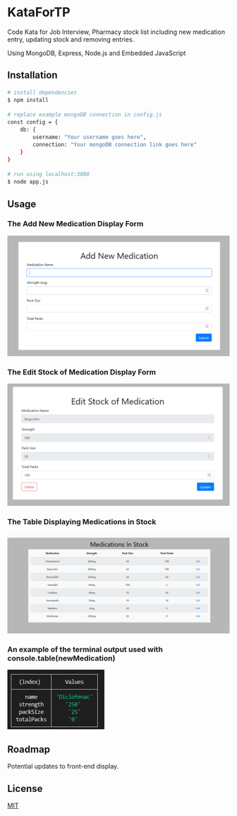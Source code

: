 # KataForTP

Code Kata for Job Interview, Pharmacy stock list including new medication entry, updating stock and removing entries.

Using MongoDB, Express, Node.js and Embedded JavaScript

## Installation

```bash
# install dependencies
$ npm install

# replace example mongoDB connection in config.js
const config = {
    db: {
        username: "Your username goes here",
        connection: "Your mongoDB connection link goes here"
    }
}

# run using localhost:3000
$ node app.js
```

## Usage

### The Add New Medication Display Form

![Alt text](https://github.com/SimbaUni/KataForTP/blob/Screenshots/AddMedicationDisplay.PNG?raw=true)

### The Edit Stock of Medication Display Form

![Alt text](https://github.com/SimbaUni/KataForTP/blob/Screenshots/EditItemDisplay.PNG?raw=true)

### The Table Displaying Medications in Stock

![Alt text](https://github.com/SimbaUni/KataForTP/blob/Screenshots/InStockDisplay.PNG?raw=true)

### An example of the terminal output used with console.table(newMedication)

![Alt text](https://github.com/SimbaUni/KataForTP/blob/ConsoleTable.PNG/ConsoleTable.PNG?raw=true)

## Roadmap

Potential updates to front-end display.

## License
[MIT](https://choosealicense.com/licenses/mit/)
